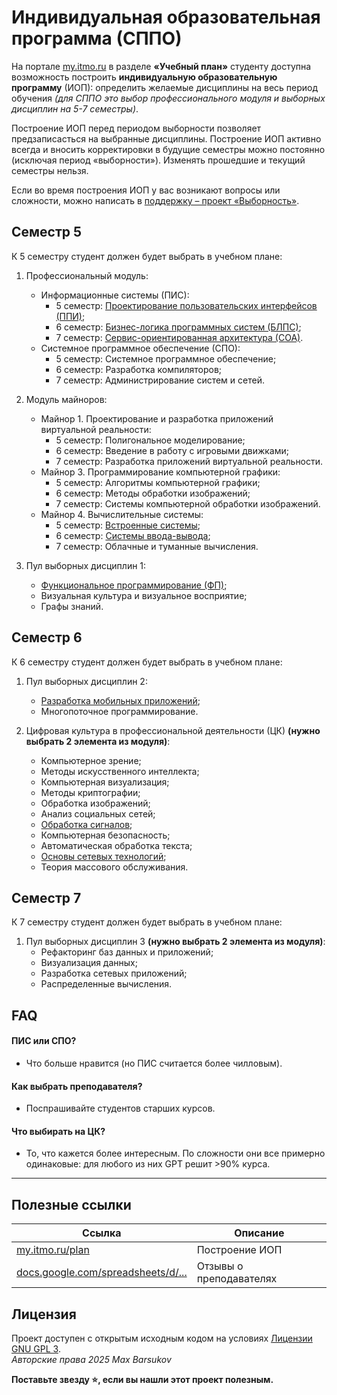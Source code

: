# Индивидуальная образовательная программа (СППО)

На портале [my.itmo.ru](https://my.itmo.ru/plan) в разделе **«Учебный план»** студенту доступна возможность построить **индивидуальную образовательную программу** (ИОП): определить желаемые дисциплины на весь период обучения *(для СППО это выбор профессионального модуля и выборных дисциплин на 5-7 семестры)*. 

Построение ИОП перед периодом выборности позволяет предзаписасться на выбранные дисциплины. Построение ИОП активно всегда и вносить корректировки в будущие семестры можно постоянно (исключая период «выборности»). Изменять прошедшие и текущий семестры нельзя.

Если во время построения ИОП у вас возникают вопросы или сложности, можно написать в [поддержку – проект «Выборность»](https://helpdesk.itmo.ru/servicedesk/customer/portal/23/group/121).

## Семестр 5

К 5 семестру студент должен будет выбрать в учебном плане:

1) Профессиональный модуль:
   - Информационные системы (ПИС):
     - 5 семестр: [Проектирование пользовательских интерфейсов (ППИ)](../5%20ппи/);
     - 6 семестр: [Бизнес-логика программных систем (БЛПС)](../6%20блпс/);
     - 7 семестр: [Сервис-ориентированная архитектура (СОА)](../7%20соа/).
   - Системное программное обеспечение (СПО):
     - 5 семестр: Системное программное обеспечение;
     - 6 семестр: Разработка компиляторов;
     - 7 семестр: Администрирование систем и сетей.

2) Модуль майноров:
   - Майнор 1. Проектирование и разработка приложений виртуальной реальности:
     - 5 семестр: Полигональное моделирование;
     - 6 семестр: Введение в работу с игровыми движками;
     - 7 семестр: Разработка приложений виртуальной реальности.
   - Майнор 3. Программирование компьютерной графики:
     - 5 семестр: Алгоритмы компьютерной графики;
     - 6 семестр: Методы обработки изображений;
     - 7 семестр: Системы компьютерной обработки изображений.
   - Майнор 4. Вычислительные системы:
     - 5 семестр: [Встроенные системы](../5%20встроенные%20системы/);
     - 6 семестр: [Системы ввода-вывода](../6%20свв/);
     - 7 семестр: Облачные и туманные вычисления.

3) Пул выборных дисциплин 1:
    - [Функциональное программирование (ФП)](../5%20фп/);
    - Визуальная культура и визуальное восприятие;
    - Графы знаний.

## Семестр 6

К 6 семестру студент должен будет выбрать в учебном плане:

1) Пул выборных дисциплин 2:
    - [Разработка мобильных приложений](../6%20рмп/);
    - Многопоточное программирование.

2) Цифровая культура в профессиональной деятельности (ЦК) **(нужно выбрать 2 элемента из модуля)**:
    - Компьютерное зрение;
    - Методы искусственного интеллекта;
    - Компьютерная визуализация;
    - Методы криптографии;
    - Обработка изображений;
    - Анализ социальных сетей;
    - [Обработка сигналов](../6%20цк/обработка%20сигналов/);
    - Компьютерная безопасность;
    - Автоматическая обработка текста;
    - [Основы сетевых технологий](../6%20цк/основы%20сетевых%20технологий/);
    - Теория массового обслуживания.

## Семестр 7

К 7 семестру студент должен будет выбрать в учебном плане:

1) Пул выборных дисциплин 3 **(нужно выбрать 2 элемента из модуля)**:
    - Рефакторинг баз данных и приложений;
    - Визуализация данных;
    - Разработка сетевых приложений;
    - Распределенные вычисления.

## FAQ

#### ПИС или СПО?

- Что больше нравится (но ПИС считается более чилловым).

#### Как выбрать преподавателя?

- Поспрашивайте студентов старших курсов.

#### Что выбирать на ЦК?

- То, что кажется более интересным. По сложности они все примерно одинаковые: для любого из них GPT решит >90% курса.

---

## Полезные ссылки

| Ссылка | Описание |
| --- | --- |
| [my.itmo.ru/plan](https://my.itmo.ru/plan) | Построение ИОП |
| [docs.google.com/spreadsheets/d/...](https://docs.google.com/spreadsheets/d/1TFTOKxqml1agwgo6Vp0Ql6Rgj9f9ciyOqQPF8VvUkJQ/edit?gid=591156939#gid=591156939) | Отзывы о преподавателях |

## Лицензия <a name="license"></a>

Проект доступен с открытым исходным кодом на условиях [Лицензии GNU GPL 3](https://opensource.org/license/gpl-3-0/). \
*Авторские права 2025 Max Barsukov*

**Поставьте звезду :star:, если вы нашли этот проект полезным.**
